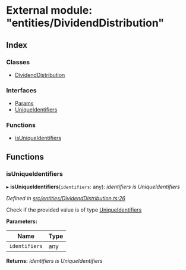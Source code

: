 # External module: "entities/DividendDistribution"

## Index

### Classes

* [DividendDistribution](../classes/_entities_dividenddistribution_.dividenddistribution.md)

### Interfaces

* [Params](../interfaces/_entities_dividenddistribution_.params.md)
* [UniqueIdentifiers](../interfaces/_entities_dividenddistribution_.uniqueidentifiers.md)

### Functions

* [isUniqueIdentifiers](_entities_dividenddistribution_.md#isuniqueidentifiers)

## Functions

###  isUniqueIdentifiers

▸ **isUniqueIdentifiers**(`identifiers`: any): *identifiers is UniqueIdentifiers*

*Defined in [src/entities/DividendDistribution.ts:26](https://github.com/PolymathNetwork/polymath-sdk/blob/45453ad/src/entities/DividendDistribution.ts#L26)*

Check if the provided value is of type [UniqueIdentifiers](../interfaces/_entities_dividenddistribution_.uniqueidentifiers.md)

**Parameters:**

Name | Type |
------ | ------ |
`identifiers` | any |

**Returns:** *identifiers is UniqueIdentifiers*
